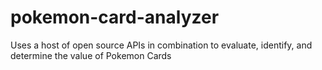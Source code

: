 # pokemon-card-analyzer
Uses a host of open source APIs in combination to evaluate, identify, and determine the value of Pokemon Cards
